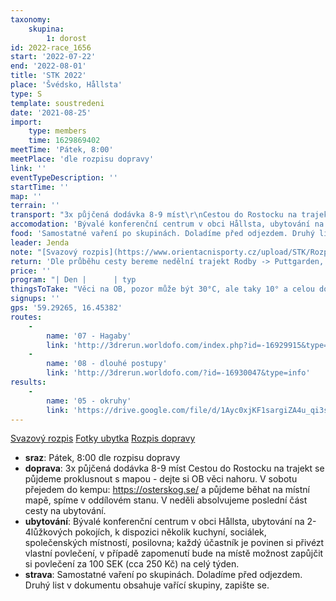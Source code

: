 ```yaml
---
taxonomy:
    skupina:
        1: dorost
id: 2022-race_1656
start: '2022-07-22'
end: '2022-08-01'
title: 'STK 2022'
place: 'Švédsko, Hållsta'
type: S
template: soustredeni
date: '2021-08-25'
import:
    type: members
    time: 1629869402
meetTime: 'Pátek, 8:00'
meetPlace: 'dle rozpisu dopravy'
link: ''
eventTypeDescription: ''
startTime: ''
map: ''
terrain: ''
transport: "3x půjčená dodávka 8-9 míst\r\nCestou do Rostocku na trajekt se půjdeme proklusnout s mapou - dejte si OB věci nahoru.\r\nV sobotu přejedem do kempu: https://osterskog.se/ a půjdeme běhat na místní mapě, spíme v oddílovém stanu.\r\nV neděli absolvujeme poslední část cesty na ubytování."
accomodation: 'Bývalé konferenční centrum v obci Hållsta, ubytování na 2-4lůžkových pokojích, k dispozici několik kuchyní, sociálek, společenských místností, posilovna; každý účastník je povinen si přivézt vlastní povlečení, v případě zapomenutí bude na místě možnost zapůjčit si povlečení za 100 SEK (cca 250 Kč) na celý týden.'
food: 'Samostatné vaření po skupinách. Doladíme před odjezdem. Druhý list v dokumentu obsahuje vařící skupiny, zapište se.'
leader: Jenda
note: "[Svazový rozpis](https://www.orientacnisporty.cz/upload/STK/Rozpis%20vdsko%202022.pdf)\r\n[Fotky ubytka](https://drive.google.com/drive/folders/1jq0EIqAR_Klr27_ilZwJ77nQ4Z9yS44K)\r\n[Rozpis dopravy](https://docs.google.com/spreadsheets/d/14XlkoNRDyvE03D2RUIKn8lIAZZLhdCz79p0BUGjEbkA/edit?usp=sharing)"
return: 'Dle průběhu cesty bereme nedělní trajekt Rodby -> Puttgarden, poté cesta domů (v Brně v pondělí okolo 7:00)'
price: ''
program: "| Den |      | typ                                           | mapa                  | parkování                    |\r\n|-----|------|------------------------------------------|-----------------------|------------------------------|\r\n| pa  | dopo | cesta                                     | → Rostock         |                                   |\r\n|     | odpo | klus s mapou                          | Malchow            | https://mapy.cz/s/lecobetobe |\r\n| so  | dopo | cesta                                     | → Hok               | https://mapy.cz/s/numokazava |\r\n|     | odpo | mapový trénink                       |   Hok                  | https://mapy.cz/s/banesovado |\r\n| ne  | dopo | cesta                                     | → Hållsta           |  https://mapy.cz/s/fetamunehe |\r\n|     | odpo | seznamovák (01)                    | Fågelsjön           |  https://mapy.cz/s/cajosugaku |\r\n| po  | dopo | směry (02)                            | Hedlandet           | https://mapy.cz/s/fudegopoho |\r\n|     | odpo | okruhy (04)                              | Sågarsvedet      | https://mapy.cz/s/pukuvuzazu (!) |\r\n| ut  | dopo | middle + mikrosprint (03)        | Sågarsvedet      |  https://mapy.cz/s/furojuloha |\r\n|     | odpo |                                                  |                           |                               |\r\n| st  | dopo | semtamy (05)                          | Sågarsvedet      |  https://mapy.cz/s/kalosovaje |\r\n|     | odpo | nachytávaná (06)                     | Sågarsvedet      | https://mapy.cz/s/duhupemubu |\r\n| ct  | dopo | hromaďák (07)                        | Svalboviken       | https://mapy.cz/s/mafegevoko (!) |\r\n|     | odpo |                                                  |                          |                                        |\r\n| pa  | dopo | delší postupy (08)                  | Fågelsjön          |  https://mapy.cz/s/hucazufeje (!) |\r\n|     | odpo | III. úsek štafet (10)                  | Svalboviken       | https://mapy.cz/s/dopetatare  |\r\n| so  | dopo | middle + linie (09)                  | Svalboviken       | https://mapy.cz/s/hegalunuze  |\r\n|     | odpo | shluky (11)                                | Fågelsjön         | https://mapy.cz/s/recoteboho (!) |\r\n| ne  | dopo | štafety (12)                             | Fågelsjön          | https://mapy.cz/s/kehojopuga (!) |\r\n|     | odpo | cesta                                        |  →  Rødbyhavn |   https://mapy.cz/s/jetepetuze      |\r\n| po  | dopo | cesta                                      | → Brno              |                               |\r\n|     | odpo |                                                  |                           |                               |"
thingsToTake: "Věci na OB, pozor může být 30°C, ale taky 10° a celou dobu pršet, připravte se na to!,\r\n* plavky\r\n* spacák a karimatku – spaní na trajektu a ve stanu ze soboty na neděli\r\n* Celý [seznam na poslední záložce](https://docs.google.com/spreadsheets/d/14XlkoNRDyvE03D2RUIKn8lIAZZLhdCz79p0BUGjEbkA/edit?usp=sharing)"
signups: ''
gps: '59.29265, 16.45382'
routes:
    -
        name: '07 - Hagaby'
        link: 'http://3drerun.worldofo.com/index.php?id=-16929915&type=info'
    -
        name: '08 - dlouhé postupy'
        link: 'http://3drerun.worldofo.com/?id=-16930047&type=info'
results:
    -
        name: '05 - okruhy'
        link: 'https://drive.google.com/file/d/1Ayc0xjKF1sargiZA4u_qi3sSw07uwZWG/view?usp=sharing'
---
```


[Svazový rozpis](https://www.orientacnisporty.cz/upload/STK/Rozpis%20vdsko%202022.pdf)
[Fotky ubytka](https://drive.google.com/drive/folders/1jq0EIqAR_Klr27_ilZwJ77nQ4Z9yS44K)
[Rozpis dopravy](https://docs.google.com/spreadsheets/d/14XlkoNRDyvE03D2RUIKn8lIAZZLhdCz79p0BUGjEbkA/edit?usp=sharing)
* **sraz**: Pátek, 8:00 dle rozpisu dopravy
* **doprava**: 3x půjčená dodávka 8-9 míst
Cestou do Rostocku na trajekt se půjdeme proklusnout s mapou - dejte si OB věci nahoru.
V sobotu přejedem do kempu: https://osterskog.se/ a půjdeme běhat na místní mapě, spíme v oddílovém stanu.
V neděli absolvujeme poslední část cesty na ubytování.
* **ubytování**: Bývalé konferenční centrum v obci Hållsta, ubytování na 2-4lůžkových pokojích, k dispozici několik kuchyní, sociálek, společenských místností, posilovna; každý účastník je povinen si přivézt vlastní povlečení, v případě zapomenutí bude na místě možnost zapůjčit si povlečení za 100 SEK (cca 250 Kč) na celý týden.
* **strava**: Samostatné vaření po skupinách. Doladíme před odjezdem. Druhý list v dokumentu obsahuje vařící skupiny, zapište se.
